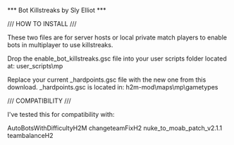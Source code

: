 *** Bot Killstreaks by Sly Elliot ***


/// HOW TO INSTALL ///


These two files are for server hosts or local private match players to enable bots in multiplayer to use killstreaks.

Drop the enable_bot_killstreaks.gsc file into your user scripts folder located at:
user_scripts\mp

Replace your current _hardpoints.gsc file with the new one from this download. _hardpoints.gsc is located in:
h2m-mod\maps\mp\gametypes



/// COMPATIBILITY ///


I've tested this for compatibility with:

AutoBotsWithDifficultyH2M
changeteamFixH2
nuke_to_moab_patch_v2.1.1
teambalanceH2

